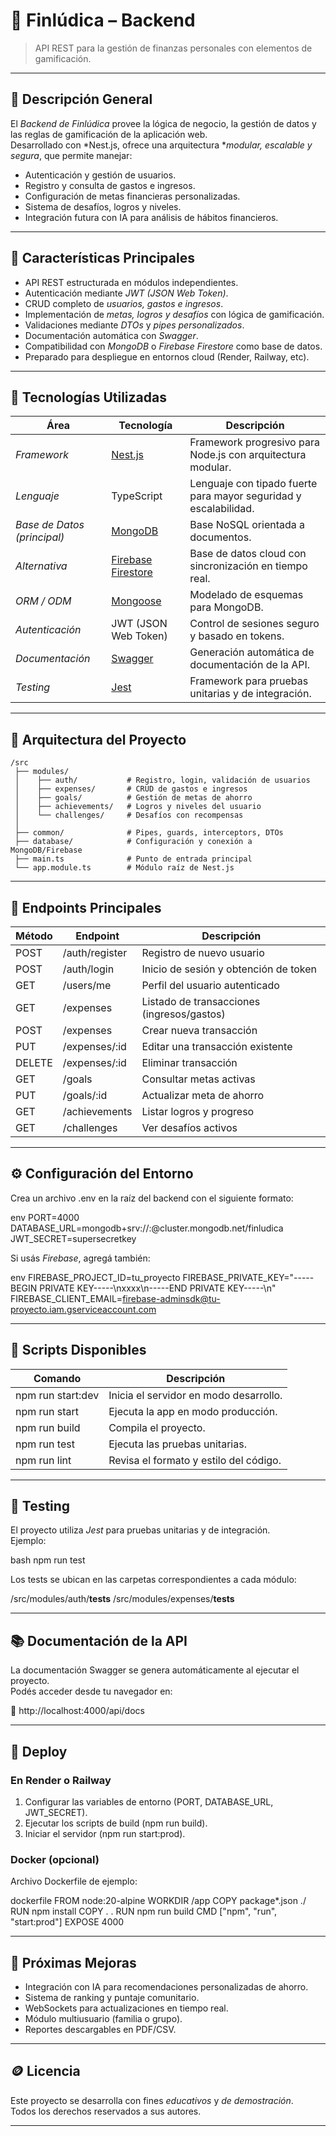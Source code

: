 # 🧠 Finlúdica – Backend

> API REST para la gestión de finanzas personales con elementos de gamificación.

---

## 🎯 Descripción General

El *Backend de Finlúdica* provee la lógica de negocio, la gestión de datos y las reglas de gamificación de la aplicación web.  
Desarrollado con *Nest.js, ofrece una arquitectura **modular, escalable y segura*, que permite manejar:

- Autenticación y gestión de usuarios.  
- Registro y consulta de gastos e ingresos.  
- Configuración de metas financieras personalizadas.  
- Sistema de desafíos, logros y niveles.  
- Integración futura con IA para análisis de hábitos financieros.

---

## 🧩 Características Principales

- API REST estructurada en módulos independientes.  
- Autenticación mediante *JWT (JSON Web Token)*.  
- CRUD completo de *usuarios, gastos e ingresos*.  
- Implementación de *metas, logros y desafíos* con lógica de gamificación.  
- Validaciones mediante *DTOs* y *pipes personalizados*.  
- Documentación automática con *Swagger*.  
- Compatibilidad con *MongoDB* o *Firebase Firestore* como base de datos.  
- Preparado para despliegue en entornos cloud (Render, Railway, etc).

---

## 🧠 Tecnologías Utilizadas

| Área | Tecnología | Descripción |
|------|-------------|-------------|
| *Framework* | [Nest.js](https://nestjs.com/) | Framework progresivo para Node.js con arquitectura modular. |
| *Lenguaje* | TypeScript | Lenguaje con tipado fuerte para mayor seguridad y escalabilidad. |
| *Base de Datos (principal)* | [MongoDB](https://www.mongodb.com/) | Base NoSQL orientada a documentos. |
| *Alternativa* | [Firebase Firestore](https://firebase.google.com/) | Base de datos cloud con sincronización en tiempo real. |
| *ORM / ODM* | [Mongoose](https://mongoosejs.com/) | Modelado de esquemas para MongoDB. |
| *Autenticación* | JWT (JSON Web Token) | Control de sesiones seguro y basado en tokens. |
| *Documentación* | [Swagger](https://swagger.io/) | Generación automática de documentación de la API. |
| *Testing* | [Jest](https://jestjs.io/) | Framework para pruebas unitarias y de integración. |

---

## 🧱 Arquitectura del Proyecto



```
/src
 ├── modules/
 │    ├── auth/           # Registro, login, validación de usuarios
 │    ├── expenses/       # CRUD de gastos e ingresos
 │    ├── goals/          # Gestión de metas de ahorro
 │    ├── achievements/   # Logros y niveles del usuario
 │    └── challenges/     # Desafíos con recompensas
 │
 ├── common/              # Pipes, guards, interceptors, DTOs
 ├── database/            # Configuración y conexión a MongoDB/Firebase
 ├── main.ts              # Punto de entrada principal
 └── app.module.ts        # Módulo raíz de Nest.js

```
---

## 🔌 Endpoints Principales

| Método | Endpoint | Descripción |
|--------|-----------|-------------|
| POST | /auth/register | Registro de nuevo usuario |
| POST | /auth/login | Inicio de sesión y obtención de token |
| GET | /users/me | Perfil del usuario autenticado |
| GET | /expenses | Listado de transacciones (ingresos/gastos) |
| POST | /expenses | Crear nueva transacción |
| PUT | /expenses/:id | Editar una transacción existente |
| DELETE | /expenses/:id | Eliminar transacción |
| GET | /goals | Consultar metas activas |
| PUT | /goals/:id | Actualizar meta de ahorro |
| GET | /achievements | Listar logros y progreso |
| GET | /challenges | Ver desafíos activos |

---

## ⚙️ Configuración del Entorno

Crea un archivo .env en la raíz del backend con el siguiente formato:

env
PORT=4000
DATABASE_URL=mongodb+srv://<usuario>:<password>@cluster.mongodb.net/finludica
JWT_SECRET=supersecretkey


Si usás *Firebase*, agregá también:

env
FIREBASE_PROJECT_ID=tu_proyecto
FIREBASE_PRIVATE_KEY="-----BEGIN PRIVATE KEY-----\nxxxx\n-----END PRIVATE KEY-----\n"
FIREBASE_CLIENT_EMAIL=firebase-adminsdk@tu-proyecto.iam.gserviceaccount.com


---

## 🚀 Scripts Disponibles

| Comando | Descripción |
|----------|-------------|
| npm run start:dev | Inicia el servidor en modo desarrollo. |
| npm run start | Ejecuta la app en modo producción. |
| npm run build | Compila el proyecto. |
| npm run test | Ejecuta las pruebas unitarias. |
| npm run lint | Revisa el formato y estilo del código. |

---

## 🧪 Testing

El proyecto utiliza *Jest* para pruebas unitarias y de integración.  
Ejemplo:

bash
npm run test


Los tests se ubican en las carpetas correspondientes a cada módulo:


/src/modules/auth/__tests__
/src/modules/expenses/__tests__


---

## 📚 Documentación de la API

La documentación Swagger se genera automáticamente al ejecutar el proyecto.  
Podés acceder desde tu navegador en:

📄 http://localhost:4000/api/docs

---

## 🚀 Deploy

### En Render o Railway
1. Configurar las variables de entorno (PORT, DATABASE_URL, JWT_SECRET).  
2. Ejecutar los scripts de build (npm run build).  
3. Iniciar el servidor (npm run start:prod).  

### Docker (opcional)
Archivo Dockerfile de ejemplo:

dockerfile
FROM node:20-alpine
WORKDIR /app
COPY package*.json ./
RUN npm install
COPY . .
RUN npm run build
CMD ["npm", "run", "start:prod"]
EXPOSE 4000


---

## 🔮 Próximas Mejoras

- Integración con IA para recomendaciones personalizadas de ahorro.  
- Sistema de ranking y puntaje comunitario.  
- WebSockets para actualizaciones en tiempo real.  
- Módulo multiusuario (familia o grupo).  
- Reportes descargables en PDF/CSV.  

---

## 🪙 Licencia

Este proyecto se desarrolla con fines *educativos* y *de demostración*.  
Todos los derechos reservados a sus autores.

---